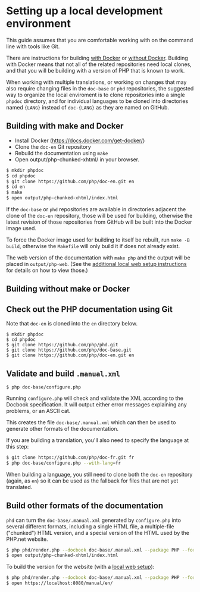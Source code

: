 # Setting up a local development environment

This guide assumes that you are comfortable working with on the
command line with tools like Git.

There are instructions for building [with Docker](#with-docker) or
[without Docker](#without-docker). Building with Docker means that
not all of the related repositories need local clones, and that you
will be building with a version of PHP that is known to work.

When working with multiple translations, or working on changes that may
also require changing files in the `doc-base` or `phd` repositories, the
suggested way to organize the local enviroment is to clone repositories
into a single `phpdoc` directory, and for individual languages to be cloned
into directories named `{LANG}` instead of `doc-{LANG}` as they are named
on GitHub.

<a name="with-docker"></a>
## Building with make and Docker

- Install Docker (https://docs.docker.com/get-docker/)
- Clone the `doc-en` Git repository
- Rebuild the documentation using `make`
- Open output/php-chunked-xhtml/ in your browser.

```sh
$ mkdir phpdoc
$ cd phpdoc
$ git clone https://github.com/php/doc-en.git en
$ cd en
$ make
$ open output/php-chunked-xhtml/index.html
```

If the `doc-base` or `phd` repositories are available in directories
adjacent the clone of the `doc-en` repository, those will be used for
building, otherwise the latest revision of those repositories from GitHub
will be built into the Docker image used.

To force the Docker image used for building to itself be rebuilt, run
`make -B build`, otherwise the `Makefile` will only build it if does not
already exist.

The web version of the documentation with `make php` and the output will
be placed in `output/php-web`. (See the [additional local web setup
instructions](local-web-setup.md) for details on how to view those.)

<a name="without-docker"></a>
## Building without make or Docker

## Check out the PHP documentation using Git

Note that `doc-en` is cloned into the `en` directory below.

```
$ mkdir phpdoc
$ cd phpdoc
$ git clone https://github.com/php/phd.git
$ git clone https://github.com/php/doc-base.git
$ git clone https://github.com/php/doc-en.git en
```

## Validate and build `.manual.xml`

```
$ php doc-base/configure.php
```

Running `configure.php` will check and validate the XML according to the
Docbook specification. It will output either error messages explaining
any problems, or an ASCII cat.

This creates the file `doc-base/.manual.xml` which can then be used
to generate other formats of the documentation.

If you are building a translation, you'll also need to specify the
language at this step:

```sh
$ git clone https://github.com/php/doc-fr.git fr
$ php doc-base/configure.php --with-lang=fr
```

When building a language, you still need to clone both the `doc-en` repository
(again, as `en`) so it can be used as the fallback for files that are not yet
translated.

## Build other formats of the documentation

`phd` can turn the `doc-base/.manual.xml` generated by `configure.php`
into several different formats, including a single HTML file, a
multiple-file ("chunked") HTML version, and a special version of the
HTML used by the PHP.net website.

```sh
$ php phd/render.php --docbook doc-base/.manual.xml --package PHP --format xhtml
$ open output/php-chunked-xhtml/index.html
```

To build the version for the website (with a [local web setup](local-web-setup.md)):

```sh
$ php phd/render.php --docbook doc-base/.manual.xml --package PHP --format php
$ open https://localhost:8080/manual/en/
```
